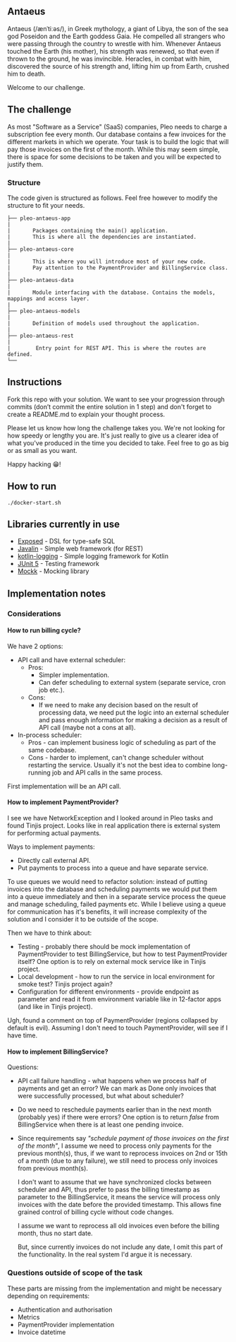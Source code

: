 ## Antaeus

Antaeus (/ænˈtiːəs/), in Greek mythology, a giant of Libya, the son of the sea god Poseidon and the Earth goddess Gaia. He compelled all strangers who were passing through the country to wrestle with him. Whenever Antaeus touched the Earth (his mother), his strength was renewed, so that even if thrown to the ground, he was invincible. Heracles, in combat with him, discovered the source of his strength and, lifting him up from Earth, crushed him to death.

Welcome to our challenge.

## The challenge

As most "Software as a Service" (SaaS) companies, Pleo needs to charge a subscription fee every month. Our database contains a few invoices for the different markets in which we operate. Your task is to build the logic that will pay those invoices on the first of the month. While this may seem simple, there is space for some decisions to be taken and you will be expected to justify them.

### Structure
The code given is structured as follows. Feel free however to modify the structure to fit your needs.
```
├── pleo-antaeus-app
|
|       Packages containing the main() application. 
|       This is where all the dependencies are instantiated.
|
├── pleo-antaeus-core
|
|       This is where you will introduce most of your new code.
|       Pay attention to the PaymentProvider and BillingService class.
|
├── pleo-antaeus-data
|
|       Module interfacing with the database. Contains the models, mappings and access layer.
|
├── pleo-antaeus-models
|
|       Definition of models used throughout the application.
|
├── pleo-antaeus-rest
|
|        Entry point for REST API. This is where the routes are defined.
└──
```

## Instructions
Fork this repo with your solution. We want to see your progression through commits (don’t commit the entire solution in 1 step) and don't forget to create a README.md to explain your thought process.

Please let us know how long the challenge takes you. We're not looking for how speedy or lengthy you are. It's just really to give us a clearer idea of what you've produced in the time you decided to take. Feel free to go as big or as small as you want.

Happy hacking 😁!

## How to run
```
./docker-start.sh
```

## Libraries currently in use
* [Exposed](https://github.com/JetBrains/Exposed) - DSL for type-safe SQL
* [Javalin](https://javalin.io/) - Simple web framework (for REST)
* [kotlin-logging](https://github.com/MicroUtils/kotlin-logging) - Simple logging framework for Kotlin
* [JUnit 5](https://junit.org/junit5/) - Testing framework
* [Mockk](https://mockk.io/) - Mocking library

## Implementation notes

### Considerations

#### How to run billing cycle?

We have 2 options:
- API call and have external scheduler:
  - Pros:
     - Simpler implementation.
     - Can defer scheduling to external system (separate service, cron job etc.).
  - Cons:
     - If we need to make any decision based on the result of processing data, we need put the logic into an external scheduler and pass enough information for making a decision as a result of API call (maybe not a cons at all).
- In-process scheduler:
  - Pros - can implement business logic of scheduling as part of the same codebase.
  - Cons - harder to implement, can't change scheduler without restarting the service. Usually it's not the best idea to combine long-running job and API calls in the same process.

First implementation will be an API call.

#### How to implement PaymentProvider?

I see we have NetworkException and I looked around in Pleo tasks and found Tinjis project.
Looks like in real application there is external system for performing actual payments.

Ways to implement payments:
- Directly call external API.
- Put payments to process into a queue and have separate service.

To use queues we would need to refactor solution: instead of putting invoices into the database and scheduling payments we
would put them into a queue immediately and then in a separate service process the queue and manage scheduling, failed payments etc.
While I believe using a queue for communication has it's benefits, it will increase complexity of the solution and
I consider it to be outside of the scope.

Then we have to think about:
- Testing - probably there should be mock implementation of PaymentProvider to test BillingService,
  but how to test PaymentProvider itself? One option is to rely on external mock service like in Tinjis project.
- Local development - how to run the service in local environment for smoke test? Tinjis project again?
- Configuration for different environments - provide endpoint as parameter and read it from environment variable
  like in 12-factor apps (and like in Tinjis project).

Ugh, found a comment on top of PaymentProvider (regions collapsed by default is evil).
Assuming I don't need to touch PaymentProvider, will see if I have time.

#### How to implement BillingService?

Questions:
- API call failure handling - what happens when we process half of payments and get an error?
  We can mark as Done only invoices that were successfully processed, but what about scheduler?
- Do we need to reschedule payments earlier than in the next month (probably yes) if there were errors?
  One option is to return _false_ from BillingService when there is at least one pending invoice.
- Since requirements say _"schedule payment of those invoices on the first of the month"_,
  I assume we need to process only payments for the previous month(s), thus, if we want to reprocess
  invoices on 2nd or 15th of a month (due to any failure), we still need to process only invoices from previous month(s).

  I don't want to assume that we have synchronized clocks between scheduler and API, thus prefer to pass
  the billing timestamp as parameter to the BillingService, it means the service will process only invoices with the date
  before the provided timestamp. This allows fine grained control of billing cycle without code changes.

  I assume we want to reprocess all old invoices even before the billing month, thus no start date.
  
  But, since currently invoices do not include any date, I omit this part of the functionality.
  In the real system I'd argue it is necessary.

### Questions outside of scope of the task

These parts are missing from the implementation and might be necessary depending on requirements:
- Authentication and authorisation
- Metrics
- PaymentProvider implementation
- Invoice datetime
